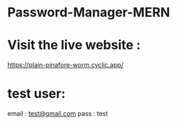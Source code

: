 # Password-Manager-MERN

# Visit the live website :
https://plain-pinafore-worm.cyclic.app/

# test user:
email : test@gmail.com
pass : test
